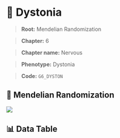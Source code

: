 # 🧪 Dystonia

> **Root:** Mendelian Randomization

> **Chapter:** 6  

> **Chapter name:** Nervous

> **Phenotype:** Dystonia  

> **Code:** `G6_DYSTON`

## 🧬 Mendelian Randomization  

<img src="/MR/Figures/Forward/G6_DYSTON.png"/>

## 📊 Data Table

<CsvTableMRF src="/public/MR/Data/Forward/G6_DYSTON.csv"/>

